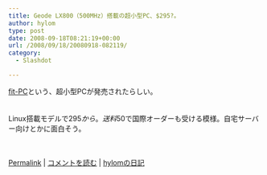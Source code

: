 ```yaml
---
title: Geode LX800（500MHz）搭載の超小型PC、$295?。
author: hylom
type: post
date: 2008-09-18T08:21:19+00:00
url: /2008/09/18/20080918-082119/
category:
  - Slashdot

---
```

 [fit-PC][1]という、超小型PCが発売されたらしい。  
</br>   
Linux搭載モデルで$295から。送料$50で国際オーダーも受ける模様。自宅サーバー向けとかに面白そう。</br>  
</br> 

   [Permalink][2] |    [コメントを読む][3] |    [hylomの日記][4] 

</br>

 [1]: http://www.fit-pc.com/new/whats-new.html
 [2]: http://slashdot.jp/~hylom/journal/452654
 [3]: http://slashdot.jp/~hylom/journal/452654#acomments
 [4]: http://slashdot.jp/~hylom/journal/
